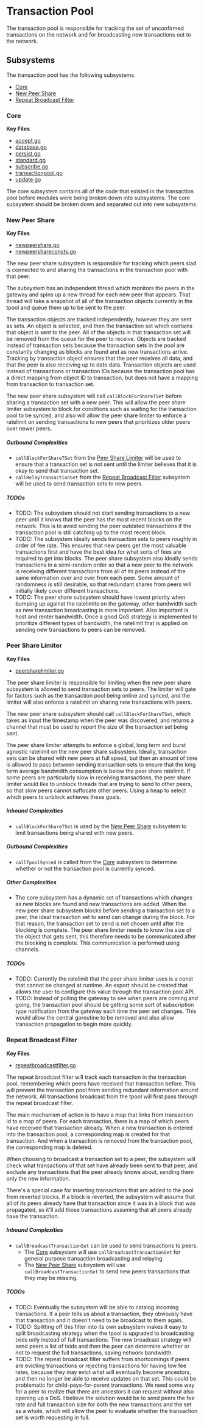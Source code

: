 # Transaction Pool
The transaction pool is responsible for tracking the set of unconfirmed
transactions on the network and for broadcasting new transactions out to the
network.

## Subsystems
The transaction pool has the following subsystems.
 - [Core](#core)
 - [New Peer Share](#new-peer-share)
 - [Repeat Broadcast Filter](#repeat-broadcast-filter)

### Core
**Key Files**
 - [accept.go](./accept.go)
 - [database.go](./database.go)
 - [persist.go](./persist.go)
 - [standard.go](./standard.go)
 - [subscribe.go](./subscribe.go)
 - [transactionpool.go](./transactionpool.go)
 - [update.go](./update.go)

The core subsystem contains all of the code that existed in the transaction pool
before modules were being broken down into subsystems. The core subsystem should
be broken down and separated out into new subsystems.

### New Peer Share
**Key Files**
 - [newpeershare.go](./newpeershare.go)
 - [newpeershareconsts.go](./newpeershareconsts.go)

The new peer share subsystem is responsible for tracking which peers siad is
connected to and sharing the transactions in the transaction pool with that
peer.

The subsystem has an independent thread which monitors the peers in the gateway
and spins up a new thread for each new peer that appears. That thread will take
a snapshot of all of the transaction objects currently in the tpool and queue
them up to be sent to the peer.

The transaction objects are tracked independently, however they are sent as
sets. An object is selected, and then the transaction set which contains that
object is sent to the peer. All of the objects in that transaction set will be
removed from the queue for the peer to receive. Objects are tracked instead of
transaction sets because the transaction sets in the pool are constantly
changing as blocks are found and as new transactions arrive. Tracking by
transaction object ensures that the peer receives all data, and that the peer is
also receiving up to date data. Transaction objects are used instead of
transactions or transaction IDs because the transaction pool has a direct
mapping from object ID to transaction, but does not have a mapping from
transaction to transaction set.

The new peer share subsystem will call `callBlockForShareTSet` before sharing a
transaction set with a new peer. This will allow the peer share limiter
subsystem to block for conditions such as waiting for the transaction pool to be
synced, and also will allow the peer share limiter to enforce a ratelimit on
sending transactions to new peers that prioritizes older peers over newer peers.

##### Outbound Complexities
 - `callBlockForShareTSet` from the [Peer Share Limiter](#peer-share-limiter)
   will be used to ensure that a transaction set is not sent until the limiter
   believes that it is okay to send that transaction set.
 - `callRelayTransactionSet` from the [Repeat Broadcast
   Filter](#repeat-broadcast-filter) subsystem will be used to send transaction
   sets to new peers.

##### TODOs
 - TODO: The subsystem should not start sending transactions to a new peer until
   it knows that the peer has the most recent blocks on the network. This is to
   avoid sending the peer outdated transactions if the transaction pool is still
   catching up to the most recent block.
 - TODO: The subsystem ideally sends transaction sets to peers roughly in order
   of fee rate. This ensures that new peers get the most valuable transactions
   first and have the best idea for what sorts of fees are required to get into
   blocks. The peer share subsystem also ideally sends transactions in a
   semi-random order so that a new peer to the network is receiving different
   transactions from all of its peers instead of the same information over and
   over from each peer. Some amount of randomness is still desirable, so that
   redundant shares from peers will initially likely cover different
   transactions.
 - TODO: The peer share subsystem should have lowest priority when bumping up
   against the ratelimits on the gateway, other bandwidth such as new
   transaction broadcasting is more important. Also important is host and renter
   bandwidth. Once a good QoS strategy is implemented to prioritize different
   types of bandwidth, the ratelimit that is applied on sending new transactions
   to peers can be removed.

### Peer Share Limiter
**Key Files**
 - [peersharelimiter.go](./peersharelimiter.go)

The peer share limiter is responsible for limiting when the new peer share
subsystem is allowed to send transaction sets to peers. The limiter will gate
for factors such as the transaction pool being online and synced, and the
limiter will also enforce a ratelimit on sharing new transactions with peers.

The new peer share subsystem should call `callBlockForShareTSet`, which takes as
input the timestamp when the peer was discovered, and returns a channel that
must be used to report the size of the transaction set being sent.

The peer share limiter attempts to enforce a global, long term and burst
agnostic ratelimit on the new peer share subsystem. Ideally, transaction sets
can be shared with new peers at full speed, but then an amount of time is
allowed to pass between sending transaction sets to ensure that the long term
average bandwidth consumption is below the peer share ratelimit. If some peers
are particularly slow in receiving transactions, the peer share limiter would
like to unblock threads that are trying to send to other peers, so that slow
peers cannot suffocate other peers. Using a heap to select which peers to
unblock achieves these goals.

##### Inbound Complexities
 - `callBlockForShareTSet` is used by the [New Peer Share](#new-peer-share)
   subsystem to limit transactions being shared with new peers.

##### Outbound Complexities
 - `callTpoolSynced` is called from the [Core](#core) subsystem to determine
   whether or not the transaction pool is currently synced.

##### Other Complexities
 - The core subsystem has a dynamic set of transactions which changes as new
   blocks are found and new transactions are added. When the new peer share
   subsystem blocks before sending a transaction set to a peer, the ideal
   transaction set to send can change during the block. For that reason, the
   transaction set to send is not chosen until after the blocking is complete.
   The peer share limiter needs to know the size of the object that gets sent,
   this therefore needs to be communicated after the blocking is complete. This
   communication is performed using channels.

##### TODOs
 - TODO: Currently the ratelimit that the peer share limiter uses is a const
   that cannot be changed at runtime. An export should be created that allows
   the user to configure this value through the transaction pool API.
 - TODO: Instead of polling the gateway to see when peers are coming and going,
   the transaction pool should be getting some sort of subscription type
   notification from the gateway each time the peer set changes. This would
   allow the central goroutine to be removed and also allow transaction
   propagation to begin more quickly.

### Repeat Broadcast Filter
**Key Files**
 - [repeatbroadcastfilter.go](./repeatbroadcastfilter.go)

The repeat broadcast filter will track each transaction in the transaction pool,
remembering which peers have received that transaction before. This will prevent
the transaction pool from sending redundant information around the network. All
transactions broadcast from the tpool will first pass through the repeat
broadcast filter.

The main mechanism of action is to have a map that links from transaction id to
a map of peers. For each transaction, there is a map of which peers have
received that transaction already. When a new transaction is entered into the
transaction pool, a corresponding map is created for that transaction. And when
a transaction is removed from the transaction pool, the corresponding map is
deleted.

When choosing to broadcast a transaction set to a peer, the subsystem will check
what transactions of that set have already been sent to that peer, and exclude
any transactions that the peer already knows about, sending them only the new
information.

There's a special case for inserting transactions that are added to the pool
from reverted blocks. If a block is reverted, the subsystem will assume that all
of its peers already have that transaction since it was in a block that was
propagated, so it'll add those transactions assuming that all peers already have
the transaction.

##### Inbound Complexities
 - `callBroadcastTransactionSet` can be used to send transactions to peers.
   - The [Core](#core) subsystem will use `callBroadcastTransactionSet` for
	 general purpose transaction broadcasting and relaying
   - The [New Peer Share](#peer-share) subsystem will use
	 `callBroadcastTransactionSet` to send new peers transactions that they may
	 be missing.

##### TODOs
 - TODO: Eventually the subsystem will be able to catalog incoming transactions.
   If a peer tells us about a transaction, they obviously have that transaction
   and it doesn't need to be broadcast to them again.
 - TODO: Splitting off this filter into its own subsystem makes it easy to split
   broadcasting strategy when the tpool is upgraded to broadcasting txids only
   instead of full transactions. The new broadcast strategy will send peers a
   list of txids and then the peer can determine whether or not to request the
   full transactions, saving network bandwidth.
 - TODO: The repeat broadcast filter suffers from shortcomings if peers are
   evicting transactions or rejecting transactions for having low fee rates,
   because they may evict what will eventually become ancestors, and then no
   longer be able to receive updates on that set. This could be problematic for
   child-pays-for-parent transactions. We need some way for a peer to realize
   that there are ancestors it can request without also opening up a DoS. I
   believe the solution would be to send peers the fee rate and full transaction
   size for both the new transactions and the set as a whole, which will allow
   the peer to evaluate whether the transaction set is worth requesting in full.

